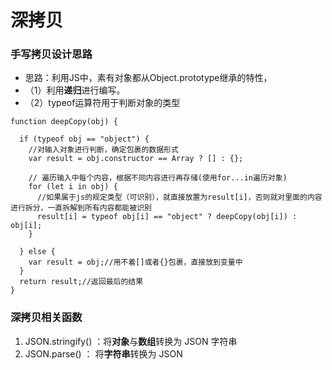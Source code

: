 # 深拷贝
### 手写拷贝设计思路
 * 思路：利用JS中，素有对象都从Object.prototype继承的特性，
 * （1）利用**递归**进行编写。
 * （2）typeof运算符用于判断对象的类型

```
function deepCopy(obj) {
  
  if (typeof obj == "object") {
    //对输入对象进行判断，确定包裹的数据形式
    var result = obj.constructor == Array ? [] : {};
    
    // 遍历输入中每个内容，根据不同内容进行再存储(使用for...in遍历对象)
    for (let i in obj) {
      //如果属于js的规定类型（可识别），就直接放置为result[i]，否则就对里面的内容进行拆分，一直拆解到所有内容都能被识别
      result[i] = typeof obj[i] == "object" ? deepCopy(obj[i]) : obj[i];
    }

  } else {
    var result = obj;//用不着[]或者{}包裹，直接放到变量中
  }
  return result;//返回最后的结果
}
```

### 深拷贝相关函数
1. JSON.stringify() ：将**对象**与**数组**转换为 JSON 字符串
2. JSON.parse() ： 将**字符串**转换为 JSON